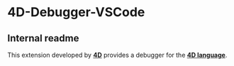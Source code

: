 # 4D-Debugger-VSCode

## Internal readme 

This extension developed by **[4D](https://www.4d.com/)** provides a debugger for the **[4D language](https://developer.4d.com/docs/Concepts/about)**.
